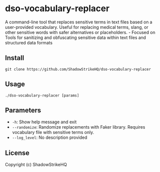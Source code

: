 # dso-vocabulary-replacer
A command-line tool that replaces sensitive terms in text files based on a user-provided vocabulary. Useful for replacing medical terms, slang, or other sensitive words with safer alternatives or placeholders. - Focused on Tools for sanitizing and obfuscating sensitive data within text files and structured data formats

## Install
`git clone https://github.com/ShadowStrikeHQ/dso-vocabulary-replacer`

## Usage
`./dso-vocabulary-replacer [params]`

## Parameters
- `-h`: Show help message and exit
- `--randomize`: Randomize replacements with Faker library. Requires vocabulary file with sensitive terms only.
- `--log_level`: No description provided

## License
Copyright (c) ShadowStrikeHQ
